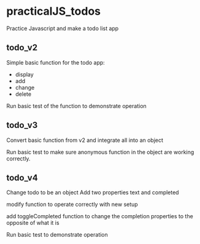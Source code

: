 # practicalJS_todos
Practice Javascript and make a todo list app

## todo_v2

Simple basic function for the todo app:
- display
- add
- change
- delete

Run basic test of the function to demonstrate operation

## todo_v3

Convert basic function from v2 and integrate all into an object

Run basic test to make sure anonymous function in the object are working correctly.

## todo_v4

Change todo to be an object
Add two properties text and completed

modify function to operate correctly with new setup

add toggleCompleted function to change the completion properties to the opposite of what it is

Run basic test to demonstrate operation
